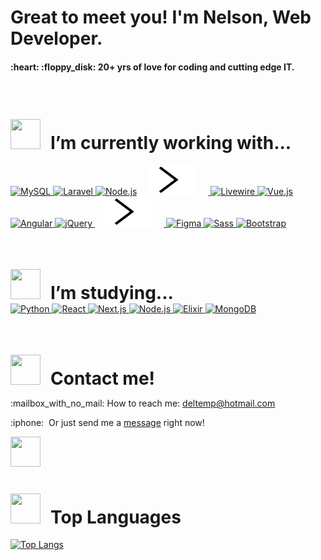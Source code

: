 <h1>Great to meet you! I'm Nelson, Web Developer.</h1>
<h4>:heart: :floppy_disk: 20+ yrs of love for coding and cutting edge IT. </h4>
<br />
<h1><img width="48" height="48" src="https://psicoplus.com.br/images/repo/svg/terminal.svg" style="margin: 0 1rem -1rem 0;" />I’m currently working with...</h1>
<a href="https://dev.mysql.com/doc/">
  <img width="48" height="48" src="https://cdn.jsdelivr.net/gh/devicons/devicon/icons/mysql/mysql-original.svg" alt="MySQL" title"MySQL" />
</a>
<a href="https://laravel.com/docs/10.x">
  <img width="48" height="48" src="https://cdn.jsdelivr.net/gh/devicons/devicon/icons/laravel/laravel-plain.svg" alt="Laravel" title"Laravel" />
</a>
<a href="https://nodejs.org/en/docs"><img width="48" height="48" src="https://cdn.jsdelivr.net/gh/devicons/devicon/icons/nodejs/nodejs-original.svg" alt="Node.js" title"Node.js" /></a>
<a href="https://github.com/deltemp/">
  <img width="78" height="48" src="https://github.com/deltemp/repo/blob/main/repo/arrow-right.svg" style="margin: 0 1rem 0 1rem;" />
</a>
<a href="https://laravel-livewire.com/docs/">
  <img width="48" height="48" src="https://psicoplus.com.br/images/repo/svg/logo-livewire.svg" alt="Livewire" title"Livewire" />
</a>
<a href="https://vuejs.org/guide/introduction.html">
  <img width="48" height="48" src="https://cdn.jsdelivr.net/gh/devicons/devicon/icons/vuejs/vuejs-original.svg" alt="Vue.js" title"Vue.js" />
</a>
<a href="https://angular.io/docs">
  <img width="48" height="48" src="https://cdn.jsdelivr.net/gh/devicons/devicon/icons/angularjs/angularjs-original.svg" alt="Angular" title"Angular" />
</a>
<a href="https://api.jquery.com/">
  <img width="48" height="48" src="https://cdn.jsdelivr.net/gh/devicons/devicon/icons/jquery/jquery-original.svg" alt="jQuery" title"jQuery" />
</a>
<a href="https://github.com/deltemp/">
  <img width="78" height="48" src="https://github.com/deltemp/repo/blob/main/repo/arrow-right.svg" style="margin: 0 1rem 0 1rem;" />
</a>
<a href="https://www.figma.com">
  <img width="48" height="48" src="https://cdn.jsdelivr.net/gh/devicons/devicon/icons/figma/figma-original.svg" alt="Figma" title"Figma" />
</a>
<a href="https://sass-lang.com/documentation/">
  <img width="48" height="48" src="https://cdn.jsdelivr.net/gh/devicons/devicon/icons/sass/sass-original.svg" alt="Sass" title"Sass" />
</a>
<a href="https://getbootstrap.com/docs/5.3/getting-started/introduction/">
  <img width="48" height="48" src="https://cdn.jsdelivr.net/gh/devicons/devicon/icons/bootstrap/bootstrap-original.svg" alt="Bootstrap" title"Bootstrap" />
</a>
<br />
<br />
<h1 style="margin: 3rem 0 0 0;"><img width="48" height="48" src="https://psicoplus.com.br/images/repo/svg/study-certificate.svg" style="margin: 0 1rem -1rem 0;" />I’m studying...</h1>
<a href="https://docs.python.org/3/">
  <img width="48" height="48" src="https://cdn.jsdelivr.net/gh/devicons/devicon/icons/python/python-original.svg" alt="Python" title"Python" />
</a>
<a href="https://react.dev/reference/react">
  <img width="48" height="48" src="https://cdn.jsdelivr.net/gh/devicons/devicon/icons/react/react-original.svg" alt="React" title"React" />
</a>
<a href="https://nextjs.org/docs">
  <img width="48" height="48" src="https://psicoplus.com.br/images/repo/svg/next.js.svg" alt="Next.js" title"Next.js" />
</a>
<a href="https://nodejs.org/en/docs">
  <img width="48" height="48" src="https://cdn.jsdelivr.net/gh/devicons/devicon/icons/nodejs/nodejs-original.svg" alt="Node.js" title"Node.js" />
</a>
<a href="https://elixir-lang.org/docs.html">
  <img width="48" height="48" src="https://cdn.jsdelivr.net/gh/devicons/devicon/icons/elixir/elixir-original.svg" alt="Elixir" title"Elixir" />
</a>
<a href="https://www.mongodb.com/docs/">
  <img width="48" height="48" src="https://cdn.jsdelivr.net/gh/devicons/devicon/icons/mongodb/mongodb-original.svg" alt="MongoDB" title"MongoDB" />
</a>
<br />
<br />
<h1 style="margin: 3rem 0 0 0;"><img width="48" height="48" src="https://psicoplus.com.br/images/repo/svg/at.svg" style="margin: 0 1rem -1rem 0;" />Contact me!</h1>
<p align="left">:mailbox_with_no_mail: How to reach me: <a href="mailto:deltemp@hotmail.com">deltemp@hotmail.com</a></p>
<p align="left">:iphone:&nbsp;&nbsp;Or just send me a <a href="https://wa.me/5514998651969?text=Hi%21%20I%27ve%20found%20you%20on%20GitHub%21">message</a> right now!</p><img width="48" height="48" src="[https://psicoplus.com.br/images/repo/svg/code.svg](https://github.com/deltemp/deltemp/blob/main/WhatsApp.svg)" style="margin: 0 1rem -1rem 0;" />
<h1><img width="48" height="48" src="https://psicoplus.com.br/images/repo/svg/code.svg" style="margin: 0 1rem -1rem 0;" />Top Languages</h1>
  
[![Top Langs](https://github-readme-stats.vercel.app/api/top-langs/?username=deltemp&size_weight=0.5&count_weight=0.5&langs_count=10)](https://github.com/anuraghazra/github-readme-stats)
